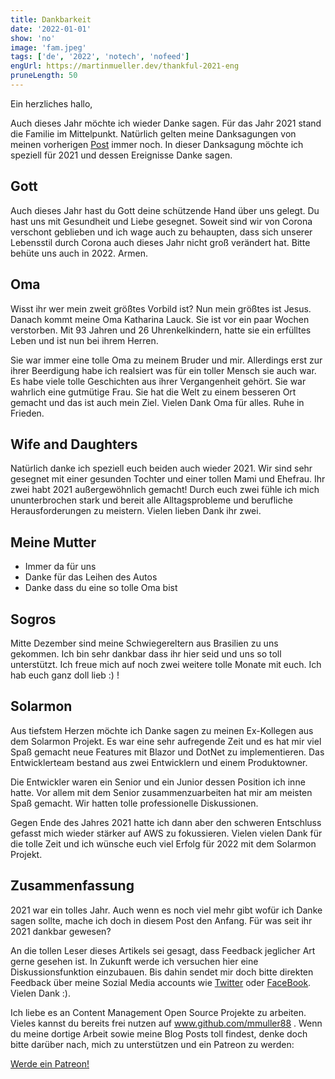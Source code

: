 ```yaml
---
title: Dankbarkeit
date: '2022-01-01'
show: 'no'
image: 'fam.jpeg'
tags: ['de', '2022', 'notech', 'nofeed']
engUrl: https://martinmueller.dev/thankful-2021-eng
pruneLength: 50
---
```


Ein herzliches hallo,

Auch dieses Jahr möchte ich wieder Danke sagen. Für das Jahr 2021 stand die Familie im Mittelpunkt. Natürlich gelten meine Danksagungen von meinen vorherigen [Post](https://martinmueller.dev/thankful) immer noch. In dieser Danksagung möchte ich speziell für 2021 und dessen Ereignisse Danke sagen.

## Gott

Auch dieses Jahr hast du Gott deine schützende Hand über uns gelegt. Du hast uns mit Gesundheit und Liebe gesegnet. Soweit sind wir von Corona verschont geblieben und ich wage auch zu behaupten, dass sich unserer Lebensstil durch Corona auch dieses Jahr nicht groß verändert hat. Bitte behüte uns auch in 2022. Armen.

## Oma

Wisst ihr wer mein zweit größtes Vorbild ist? Nun mein größtes ist Jesus. Danach kommt meine Oma Katharina Lauck. Sie ist vor ein paar Wochen verstorben. Mit 93 Jahren und 26 Uhrenkelkindern, hatte sie ein erfülltes Leben und ist nun bei ihrem Herren.

Sie war immer eine tolle Oma zu meinem Bruder und mir. Allerdings erst zur ihrer Beerdigung habe ich realsiert was für ein toller Mensch sie auch war. Es habe viele tolle Geschichten aus ihrer Vergangenheit gehört. Sie war wahrlich eine gutmütige Frau. Sie hat die Welt zu einem besseren Ort gemacht und das ist auch mein Ziel. Vielen Dank Oma für alles. Ruhe in Frieden.

## Wife and Daughters

Natürlich danke ich speziell euch beiden auch wieder 2021. Wir sind sehr gesegnet mit einer gesunden Tochter und einer tollen Mami und Ehefrau. Ihr zwei habt 2021 außergewöhnlich gemacht! Durch euch zwei fühle ich mich ununterbrochen stark und bereit alle Alltagsprobleme und berufliche Herausforderungen zu meistern. Vielen lieben Dank ihr zwei.

## Meine Mutter

* Immer da für uns
* Danke für das Leihen des Autos
* Danke dass du eine so tolle Oma bist

## Sogros

Mitte Dezember sind meine Schwiegereltern aus Brasilien zu uns gekommen. Ich bin sehr dankbar dass ihr hier seid und uns so toll unterstützt. Ich freue mich auf noch zwei weitere tolle Monate mit euch. Ich hab euch ganz doll lieb :) !

## Solarmon

Aus tiefstem Herzen möchte ich Danke sagen zu meinen Ex-Kollegen aus dem Solarmon Projekt. Es war eine sehr aufregende Zeit und es hat mir viel Spaß gemacht neue Features mit Blazor und DotNet zu implementieren. Das Entwicklerteam bestand aus zwei Entwicklern und einem Produktowner.

Die Entwickler waren ein Senior und ein Junior dessen Position ich inne hatte. Vor allem mit dem Senior zusammenzuarbeiten hat mir am meisten Spaß gemacht. Wir hatten tolle professionelle Diskussionen.

Gegen Ende des Jahres 2021 hatte ich dann aber den schweren Entschluss gefasst mich wieder stärker auf AWS zu fokussieren. Vielen vielen Dank für die tolle Zeit und ich wünsche euch viel Erfolg für 2022 mit dem Solarmon Projekt.

## Zusammenfassung

2021 war ein tolles Jahr. Auch wenn es noch viel mehr gibt wofür ich Danke sagen sollte, mache ich doch in diesem Post den Anfang. Für was seit ihr 2021 dankbar gewesen?

An die tollen Leser dieses Artikels sei gesagt, dass Feedback jeglicher Art gerne gesehen ist. In Zukunft werde ich versuchen hier eine Diskussionsfunktion einzubauen. Bis dahin sendet mir doch bitte direkten Feedback über meine Sozial Media accounts wie [Twitter](https://twitter.com/MartinMueller_) oder [FaceBook](https://www.facebook.com/martin.muller.10485). Vielen Dank :).

Ich liebe es an Content Management Open Source Projekte zu arbeiten. Vieles kannst du bereits frei nutzen auf www.github.com/mmuller88 . Wenn du meine dortige Arbeit sowie meine Blog Posts toll findest, denke doch bitte darüber nach, mich zu unterstützen und ein Patreon zu werden:

<a href="https://www.patreon.com/bePatron?u=29010217" data-patreon-widget-type="become-patron-button">Werde ein Patreon!</a><script async src="https://c6.patreon.com/becomePatronButton.bundle.js"></script>